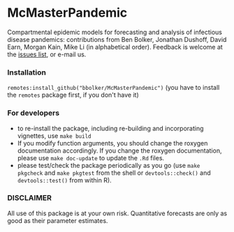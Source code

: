 # McMasterPandemic

Compartmental epidemic models for forecasting and analysis of infectious disease pandemics: contributions from Ben Bolker, Jonathan Dushoff, David Earn, Morgan Kain, Mike Li (in alphabetical order). Feedback is welcome at the [issues list](https://github.com/bbolker/McMasterPandemic/issues), or e-mail us.

### Installation

`remotes:install_github("bbolker/McMasterPandemic")` (you have to install the `remotes` package first, if you don't have it)

### For developers

* to re-install the package, including re-building and incorporating vignettes, use `make build`
* If you modify function arguments, you should change the roxygen documentation accordingly. If you change the roxygen documentation, please use `make doc-update` to update the `.Rd` files.
* please test/check the package periodically as you go (use `make pkgcheck` and `make pkgtest` from the shell or `devtools::check()` and `devtools::test()` from within R).

### DISCLAIMER

All use of this package is at your own risk. Quantitative forecasts are only as good as their parameter estimates.

